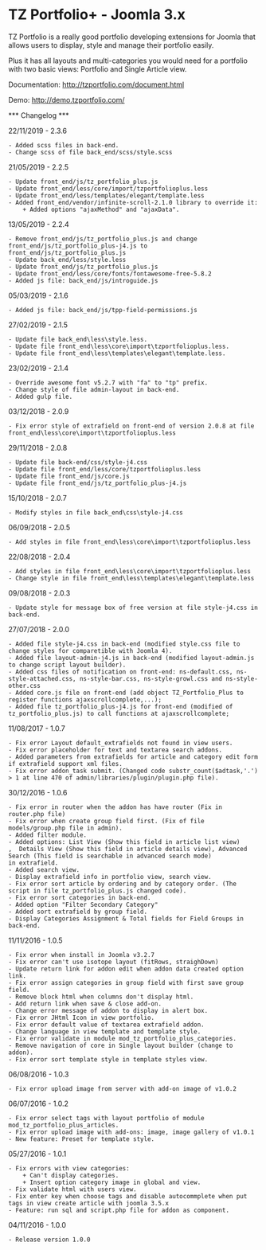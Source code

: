 # TZ Portfolio+ - Joomla 3.x

TZ Portfolio is a really good portfolio developing extensions for Joomla that allows users to display, style and manage their portfolio easily.

Plus it has all layouts and multi-categories you would need for a portfolio with two basic views: Portfolio and Single Article view.

Documentation: http://tzportfolio.com/document.html

Demo: http://demo.tzportfolio.com/

*** Changelog ***

22/11/2019 - 2.3.6

	- Added scss files in back-end.
	- Change scss of file back_end/scss/style.scss

21/05/2019 - 2.2.5

	- Update front_end/js/tz_portfolio_plus.js
	- Update front_end/less/core/import/tzportfolioplus.less
	- Update front_end/less/templates/elegant/template.less
	- Added front_end/vendor/infinite-scroll-2.1.0 library to override it:
		+ Added options "ajaxMethod" and "ajaxData".

13/05/2019 - 2.2.4

	- Remove front_end/js/tz_portfolio_plus.js and change front_end/js/tz_portfolio_plus-j4.js to front_end/js/tz_portfolio_plus.js
	- Update back_end/less/style.less
	- Update front_end/js/tz_portfolio_plus.js
	- Update front_end/less/core/fonts/fontawesome-free-5.8.2
	- Added js file: back_end/js/introguide.js

05/03/2019 - 2.1.6

	- Added js file: back_end/js/tpp-field-permissions.js

27/02/2019 - 2.1.5

	- Update file back_end\less\style.less.
	- Update file front_end\less\core\import\tzportfolioplus.less.
	- Update file front_end\less\templates\elegant\template.less.

23/02/2019 - 2.1.4

	- Override awesome font v5.2.7 with "fa" to "tp" prefix.
	- Change style of file admin-layout in back-end.
	- Added gulp file.

03/12/2018 - 2.0.9

	- Fix error style of extrafield on front-end of version 2.0.8 at file front_end\less\core\import\tzportfolioplus.less

29/11/2018 - 2.0.8

	- Update file back-end/css/style-j4.css
	- Update file front_end/less/core/tzportfolioplus.less
	- Update file front_end/js/core.js
	- Update file front_end/js/tz_portfolio_plus-j4.js

15/10/2018 - 2.0.7

	- Modify styles in file back_end\css\style-j4.css

06/09/2018 - 2.0.5

	- Add styles in file front_end\less\core\import\tzportfolioplus.less

22/08/2018 - 2.0.4

	- Add styles in file front_end\less\core\import\tzportfolioplus.less
	- Change style in file front_end\less\templates\elegant\template.less

09/08/2018 - 2.0.3

	- Update style for message box of free version at file style-j4.css in back-end.

27/07/2018 - 2.0.0

	- Added file style-j4.css in back-end (modified style.css file to change styles for comparetible with Joomla 4).
	- Added file layout-admin-j4.js in back-end (modified layout-admin.js to change script layout builder).
	- Added css files of notification on front-end: ns-default.css, ns-style-attached.css, ns-style-bar.css, ns-style-growl.css and ns-style-other.css
	- Added core.js file on front-end (add object TZ_Portfolio_Plus to register functions ajaxscrollcomplete,...);
	- Added file tz_portfolio_plus-j4.js for front-end (modified of tz_portfolio_plus.js) to call functions at ajaxscrollcomplete;

11/08/2017 - 1.0.7

	- Fix error Layout default_extrafields not found in view users.
	- Fix error placeholder for text and textarea search addons.
	- Added parameters from extrafields for article and category edit form if extrafield support xml files.
	- Fix error addon_task submit. (Changed code substr_count($adtask,'.') > 1 at line 470 of admin/libraries/plugin/plugin.php file).

30/12/2016 - 1.0.6

	- Fix error in router when the addon has have router (Fix in router.php file)
	- Fix error when create group field first. (Fix of file models/group.php file in admin).
	- Added filter module.
	- Added options: List View (Show this field in article list view)
	,  Details View (Show this field in article details view), Advanced Search (This field is searchable in advanced search mode)
	in extrafield.
	- Added search view.
	- Display extrafield info in portfolio view, search view.
	- Fix error sort article by ordering and by category order. (The script in file tz_portfolio_plus.js changed code).
	- Fix error sort categories in back-end.
	- Added option "Filter Secondary Category"
	- Added sort extrafield by group field.
	- Display Categories Assignment & Total fields for Field Groups in back-end.

11/11/2016 - 1.0.5

	- Fix error when install in Joomla v3.2.7
	- Fix error can't use isotope layout (fitRows, straighDown)
	- Update return link for addon edit when addon data created option link.
	- Fix error assign categories in group field with first save group field.
	- Remove block html when columns don't display html.
	- Add return link when save & close add-on.
	- Change error message of addon to display in alert box.
	- Fix error JHtml Icon in view portfolio.
	- Fix error default value of textarea extrafield addon.
	- Change language in view template and template style.
	- Fix error validate in module mod_tz_portfolio_plus_categories.
	- Remove navigation of core in Single layout builder (change to addon).
	- Fix error sort template style in template styles view.
	
06/08/2016 - 1.0.3
	
	- Fix error upload image from server with add-on image of v1.0.2
	
06/07/2016 - 1.0.2
	
	- Fix error select tags with layout portfolio of module mod_tz_portfolio_plus_articles.
	- Fix error upload image with add-ons: image, image gallery of v1.0.1
	- New feature: Preset for template style.
	
05/27/2016 - 1.0.1
	
	- Fix errors with view categories:
		+ Can't display categories.
		+ Insert option category image in global and view.
	- Fix validate html with users view.
	- Fix enter key when choose tags and disable autocommplete when put tags in view create article with joomla 3.5.x
	- Feature: run sql and script.php file for addon as component.

04/11/2016 - 1.0.0
	
	- Release version 1.0.0